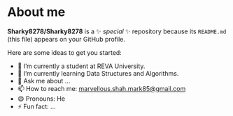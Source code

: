 # About me


**Sharky8278/Sharky8278** is a ✨ _special_ ✨ repository because its `README.md` (this file) appears on your GitHub profile.

Here are some ideas to get you started:

- 🔭 I’m currently a student at REVA University.
- 🌱 I’m currently learning Data Structures and Algorithms.
- 💬 Ask me about ...
- 📫 How to reach me: marvellous.shah.mark85@gmail.com 
- 😄 Pronouns: He
- ⚡ Fun fact: ...

